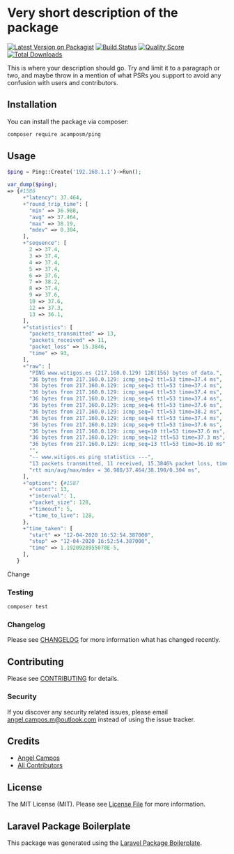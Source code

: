 # Very short description of the package

[![Latest Version on Packagist](https://img.shields.io/packagist/v/acamposm/ping.svg?style=flat-square)](https://packagist.org/packages/acamposm/ping)
[![Build Status](https://img.shields.io/travis/acamposm/ping/master.svg?style=flat-square)](https://travis-ci.org/acamposm/ping)
[![Quality Score](https://img.shields.io/scrutinizer/g/acamposm/ping.svg?style=flat-square)](https://scrutinizer-ci.com/g/acamposm/ping)
[![Total Downloads](https://img.shields.io/packagist/dt/acamposm/ping.svg?style=flat-square)](https://packagist.org/packages/acamposm/ping)

This is where your description should go. Try and limit it to a paragraph or two, and maybe throw in a mention of what PSRs you support to avoid any confusion with users and contributors.

## Installation

You can install the package via composer:

```bash
composer require acamposm/ping
```

## Usage

``` php
$ping = Ping::Create('192.168.1.1')->Run();

var_dump($ping);
=> {#1586
     +"latency": 37.464,
     +"round_trip_time": [
       "min" => 36.988,
       "avg" => 37.464,
       "max" => 38.19,
       "mdev" => 0.304,
     ],
     +"sequence": [
       2 => 37.4,
       3 => 37.4,
       4 => 37.4,
       5 => 37.4,
       6 => 37.6,
       7 => 38.2,
       8 => 37.4,
       9 => 37.6,
       10 => 37.6,
       12 => 37.3,
       13 => 36.1,
     ],
     +"statistics": [
       "packets_transmitted" => 13,
       "packets_received" => 11,
       "packet_loss" => 15.3846,
       "time" => 93,
     ],
     +"raw": [
       "PING www.witigos.es (217.160.0.129) 128(156) bytes of data.",
       "36 bytes from 217.160.0.129: icmp_seq=2 ttl=53 time=37.4 ms",
       "36 bytes from 217.160.0.129: icmp_seq=3 ttl=53 time=37.4 ms",
       "36 bytes from 217.160.0.129: icmp_seq=4 ttl=53 time=37.4 ms",
       "36 bytes from 217.160.0.129: icmp_seq=5 ttl=53 time=37.4 ms",
       "36 bytes from 217.160.0.129: icmp_seq=6 ttl=53 time=37.6 ms",
       "36 bytes from 217.160.0.129: icmp_seq=7 ttl=53 time=38.2 ms",
       "36 bytes from 217.160.0.129: icmp_seq=8 ttl=53 time=37.4 ms",
       "36 bytes from 217.160.0.129: icmp_seq=9 ttl=53 time=37.6 ms",
       "36 bytes from 217.160.0.129: icmp_seq=10 ttl=53 time=37.6 ms",
       "36 bytes from 217.160.0.129: icmp_seq=12 ttl=53 time=37.3 ms",
       "36 bytes from 217.160.0.129: icmp_seq=13 ttl=53 time=36.10 ms",
       "",
       "-- www.witigos.es ping statistics ---",
       "13 packets transmitted, 11 received, 15.3846% packet loss, time 93ms",
       "rtt min/avg/max/mdev = 36.988/37.464/38.190/0.304 ms",
     ],
     +"options": {#1587
       +"count": 13,
       +"interval": 1,
       +"packet_size": 128,
       +"timeout": 5,
       +"time_to_live": 128,
     },
     +"time_taken": [
       "start" => "12-04-2020 16:52:54.387000",
       "stop" => "12-04-2020 16:52:54.387000",
       "time" => 1.1920928955078E-5,
     ],
   }
```

Change

### Testing

``` bash
composer test
```

### Changelog

Please see [CHANGELOG](CHANGELOG.md) for more information what has changed recently.

## Contributing

Please see [CONTRIBUTING](CONTRIBUTING.md) for details.

### Security

If you discover any security related issues, please email angel.campos.m@outlook.com instead of using the issue tracker.

## Credits

- [Angel Campos](https://github.com/acamposm)
- [All Contributors](../../contributors)

## License

The MIT License (MIT). Please see [License File](LICENSE.md) for more information.

## Laravel Package Boilerplate

This package was generated using the [Laravel Package Boilerplate](https://laravelpackageboilerplate.com).